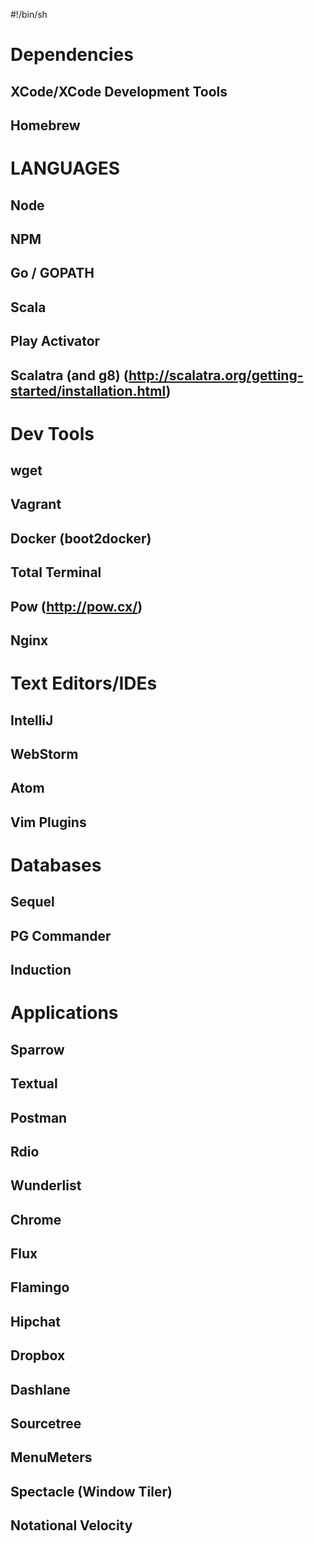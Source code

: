 #!/bin/sh

# Dependencies

## XCode/XCode Development Tools
## Homebrew

# LANGUAGES

## Node
## NPM
## Go / GOPATH

## Scala
## Play Activator

## Scalatra (and g8) (http://scalatra.org/getting-started/installation.html)
# Dev Tools

## wget
## Vagrant
## Docker (boot2docker)
## Total Terminal
## Pow (http://pow.cx/)
## Nginx

# Text Editors/IDEs

## IntelliJ
## WebStorm
## Atom
## Vim Plugins

# Databases

## Sequel
## PG Commander
## Induction

# Applications

## Sparrow
## Textual
## Postman
## Rdio
## Wunderlist
## Chrome
## Flux
## Flamingo
## Hipchat
## Dropbox
## Dashlane
## Sourcetree

## MenuMeters

## Spectacle (Window Tiler)

## Notational Velocity

